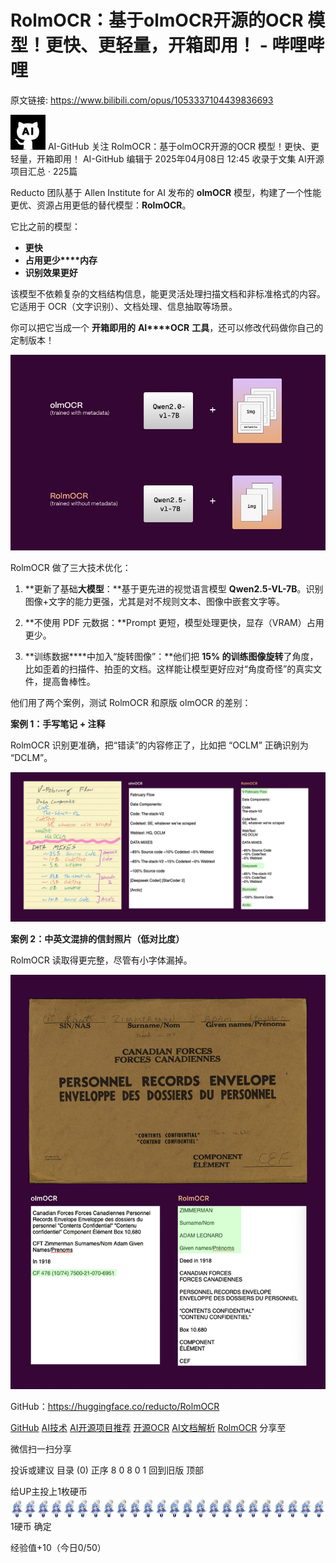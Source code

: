 # RolmOCR：基于olmOCR开源的OCR 模型！更快、更轻量，开箱即用！ - 哔哩哔哩

原文链接: https://www.bilibili.com/opus/1053337104439836693

  ![](images/e658e7f296a42b553deed9e076ef42af.jpg) AI-GitHub 关注  RolmOCR：基于olmOCR开源的OCR 模型！更快、更轻量，开箱即用！ AI-GitHub 编辑于 2025年04月08日 12:45    收录于文集  AI开源项目汇总 · 225篇 

Reducto 团队基于 Allen Institute for AI 发布的 **olmOCR** 模型，构建了一个性能更优、资源占用更低的替代模型：**RolmOCR**。

它比之前的模型：

* **更快**
* **占用更少****内存**
* **识别效果更好**

该模型不依赖复杂的文档结构信息，能更灵活处理扫描文档和非标准格式的内容。它适用于 OCR（文字识别）、文档处理、信息抽取等场景。

你可以把它当成一个 **开箱即用的** **AI****OCR** **工具**，还可以修改代码做你自己的定制版本！

![](images/b0797f28b81aa42c3d0ee8da7b7da338.jpg)

RolmOCR 做了三大技术优化：

1. **更新了基础****大模型****：**基于更先进的视觉语言模型 **Qwen2.5-VL-7B**。识别图像+文字的能力更强，尤其是对不规则文本、图像中嵌套文字等。

2. **不使用 PDF 元数据：**Prompt 更短，模型处理更快，显存（VRAM）占用更少。

3. **训练数据****中加入“旋转图像”：**他们把 **15% 的训练图像旋转**了角度，比如歪着的扫描件、拍歪的文档。这样能让模型更好应对“角度奇怪”的真实文件，提高鲁棒性。

他们用了两个案例，测试 RolmOCR 和原版 olmOCR 的差别：

**案例 1：手写笔记 + 注释**

RolmOCR 识别更准确，把“错读”的内容修正了，比如把 “OCLM” 正确识别为 “DCLM”。

![](images/b92c2306f75b99cbe9ebb149e65ab442.jpg)

**案例 2：中英文混排的信封照片（低对比度）**

RolmOCR 读取得更完整，尽管有小字体漏掉。

![](images/bbf382b6859bce85ab6ee24e5f968a14.jpg)

GitHub：https://huggingface.co/reducto/RolmOCR

 [GitHub](//search.bilibili.com/all?keyword=GitHub) [AI技术](//search.bilibili.com/all?keyword=AI%E6%8A%80%E6%9C%AF) [AI开源项目推荐](//search.bilibili.com/all?keyword=AI%E5%BC%80%E6%BA%90%E9%A1%B9%E7%9B%AE%E6%8E%A8%E8%8D%90) [开源OCR](//search.bilibili.com/all?keyword=%E5%BC%80%E6%BA%90OCR) [AI文档解析](//search.bilibili.com/all?keyword=AI%E6%96%87%E6%A1%A3%E8%A7%A3%E6%9E%90) [RolmOCR](//search.bilibili.com/all?keyword=RolmOCR)
分享至


 微信扫一扫分享  



 投诉或建议        目录 (0)    正序     8    0    8   0  1 回到旧版 
顶部
   
给UP主投上1枚硬币
  ![](images/bdfa0b32dc07d89276fbeea817e39154.png) 1硬币 确定

经验值+10（今日0/50）

 